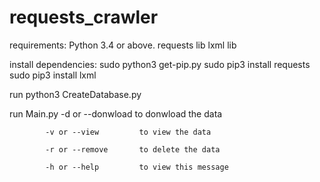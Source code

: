# requests_crawler

requirements:
Python 3.4 or above.
requests lib
lxml lib

install dependencies:
sudo python3 get-pip.py
sudo pip3 install requests
sudo pip3 install lxml

run python3 CreateDatabase.py

run Main.py 
            -d or --donwload     to donwload the data

            -v or --view         to view the data

            -r or --remove       to delete the data

            -h or --help         to view this message

